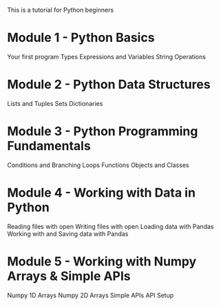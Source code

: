 This is a tutorial for Python beginners


# Module 1 - Python Basics

Your first program
Types
Expressions and Variables
String Operations

# Module 2 - Python Data Structures

Lists and Tuples
Sets
Dictionaries

# Module 3 - Python Programming Fundamentals

Conditions and Branching
Loops
Functions
Objects and Classes

# Module 4 - Working with Data in Python

Reading files with open
Writing files with open
Loading data with Pandas
Working with and Saving data with Pandas

# Module 5 - Working with Numpy Arrays & Simple APIs

Numpy 1D Arrays
Numpy 2D Arrays
Simple APIs
API Setup
